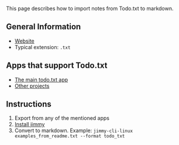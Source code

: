 This page describes how to import notes from Todo.txt to markdown.

## General Information

- [Website](http://todotxt.org/)
- Typical extension: `.txt`

## Apps that support Todo.txt

- [The main todo.txt app](https://github.com/todotxt/todo.txt-cli/releases)
- [Other projects](https://github.com/todotxt/todo.txt-cli/wiki/Other-Todo.txt-Projects)

## Instructions

1. Export from any of the mentioned apps
2. [Install jimmy](../index.md#installation)
3. Convert to markdown. Example: `jimmy-cli-linux examples_from_readme.txt --format todo_txt`
